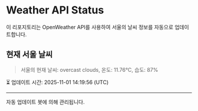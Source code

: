 
# Weather API Status

이 리포지토리는 OpenWeather API를 사용하여 서울의 날씨 정보를 자동으로 업데이트합니다.

## 현재 서울 날씨
> 서울의 현재 날씨: overcast clouds, 온도: 11.76°C, 습도: 87%

⏳ 업데이트 시간: 2025-11-01 14:19:56 (UTC)

---
자동 업데이트 봇에 의해 관리됩니다.
